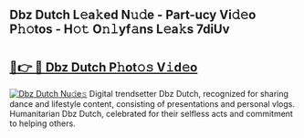 ## Dbz Dutch L𝚎a𝚔ed N𝚞𝚍e - Part-ucy Vi𝚍𝚎o P𝚑𝚘tos - H𝚘𝚝 O𝚗𝚕yf𝚊ns L𝚎a𝚔s 7diUv

# <h2><a href="http://kf0hza.oniu.top/?m=Dbz+Dutch">🔗👉 🔴 Dbz Dutch P𝚑ot𝚘𝚜 V𝚒d𝚎o</a></h2>

[![Dbz Dutch Nu𝚍e𝚜](https://i.imgur.com/0qMVB7G.gif)](http://kf0hza.oniu.top/?m=Dbz+Dutch)
Digital trendsetter Dbz Dutch, recognized for sharing dance and lifestyle content, consisting of presentations and personal vlogs. Humanitarian Dbz Dutch, celebrated for their selfless acts and commitment to helping others.  

